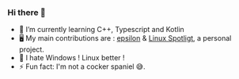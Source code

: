 ### Hi there 👋

- 🌱 I’m currently learning C++, Typescript and Kotlin
- 🖥️ My main contributions are : [epsilon](https://github.com/Numworks/epsilon) & [Linux Spotligt](https://github.com/Arthur-GYT/Linux-Spotlight), a personal project.
- 👿 I hate Windows ! Linux better !
- ⚡ Fun fact: I'm not a cocker spaniel 😅.
